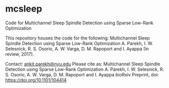# mcsleep
Code for Multichannel Sleep Spindle Detection using Sparse Low-Rank Optimization

This repository houses the code for the following:
Multichannel Sleep Spindle Detection using Sparse Low-Rank Optimization
A. Parekh, I. W. Selesnick, R. S. Osorio, A. W. Varga, D. M. Rapoport and I. Ayappa (In review, 2017). 

Contact: ankit.parekh@nyu.edu
Please cite as: 
Multichannel Sleep Spindle Detection using Sparse Low-Rank Optimization
A. Parekh, I. W. Selesnick, R. S. Osorio, A. W. Varga, D. M. Rapoport and I. Ayappa
bioRxiv Preprint, doi: https://doi.org/10.1101/104414

